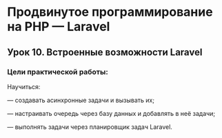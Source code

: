 # Продвинутое программирование на PHP — Laravel

## Урок 10. Встроенные возможности Laravel

### Цели практической работы:

Научиться:

— создавать асинхронные задачи и вызывать их;

— настраивать очередь через базу данных и добавлять в неё задачи;

— выполнять задачи через планировщик задач Laravel.
